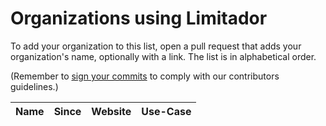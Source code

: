 # Organizations using Limitador

To add your organization to this list, open a pull request that adds your organization's name, optionally with a link. The list is in alphabetical order.

(Remember to [sign your commits](https://docs.github.com/en/authentication/managing-commit-signature-verification/signing-commits) to comply with our contributors guidelines.)

| Name | Since | Website | Use-Case |
|:-|:-|:-|:-|